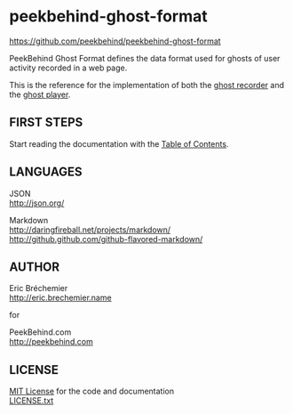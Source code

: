 peekbehind-ghost-format
=======================
https://github.com/peekbehind/peekbehind-ghost-format

PeekBehind Ghost Format defines the data format
used for ghosts of user activity recorded in a web page.

This is the reference for the implementation of both
the [ghost recorder][RECORDER] and the [ghost player][PLAYER].

[RECORDER]: https://github.com/peekbehind/peekbehind-ghost-recorder
[PLAYER]: https://github.com/peekbehind/peekbehind-ghost-player

FIRST STEPS
-----------

Start reading the documentation with the [Table of Contents](contents.md).

LANGUAGES
---------

  JSON  
  http://json.org/

  Markdown  
  http://daringfireball.net/projects/markdown/  
  http://github.github.com/github-flavored-markdown/

AUTHOR
------

  Eric Bréchemier  
  http://eric.brechemier.name

  for

  PeekBehind.com  
  http://peekbehind.com

LICENSE
-------

  [MIT License][MIT] for the code and documentation  
  [LICENSE.txt](LICENSE.txt)

  [MIT]: http://en.wikipedia.org/wiki/MIT_License "MIT License on Wikipedia"

